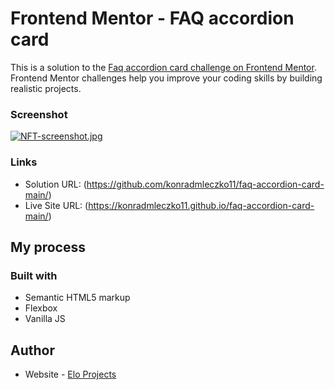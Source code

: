 # Frontend Mentor - FAQ accordion card

This is a solution to the [Faq accordion card challenge on Frontend Mentor](https://www.frontendmentor.io/challenges/faq-accordion-card-XlyjD0Oam). Frontend Mentor challenges help you improve your coding skills by building realistic projects.

### Screenshot

[![NFT-screenshot.jpg](https://i.postimg.cc/sgfqnqCr/NFT-screenshot.jpg)](https://postimg.cc/GHNXtMp7)

### Links

- Solution URL: (https://github.com/konradmleczko11/faq-accordion-card-main/)
- Live Site URL: (https://konradmleczko11.github.io/faq-accordion-card-main/)

## My process

### Built with

- Semantic HTML5 markup
- Flexbox
- Vanilla JS

## Author

- Website - [Elo Projects](https://www.eloprojects.pl)
